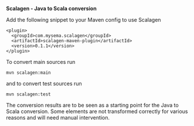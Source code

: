 **Scalagen - Java to Scala conversion**

Add the following snippet to your Maven config to use Scalagen

    <plugin>
      <groupId>com.mysema.scalagen</groupId>
      <artifactId>scalagen-maven-plugin</artifactId>
      <version>0.1.1</version>
    </plugin>
    
To convert main sources run

    mvn scalagen:main
    
and to convert test sources run 

    mvn scalagen:test

The conversion results are to be seen as a starting point for the Java to Scala conversion. 
Some elements are not transformed correctly for various reasons and will need manual intervention.
